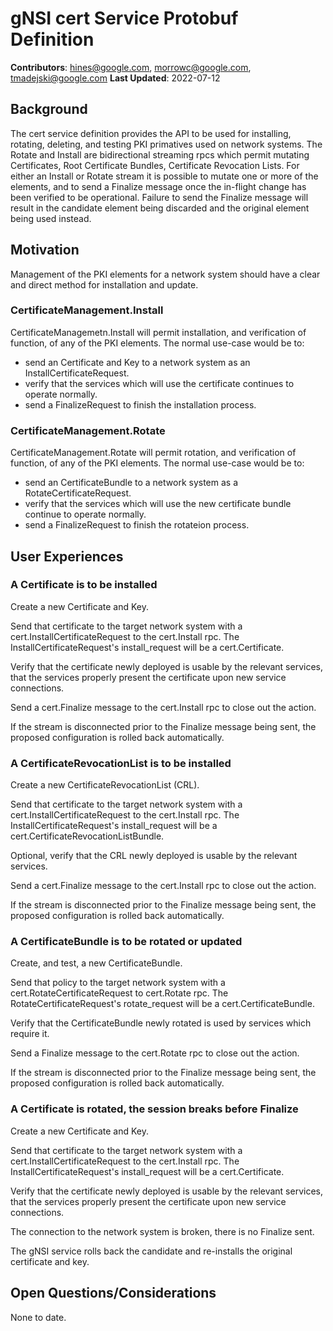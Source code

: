 # gNSI cert Service Protobuf Definition
**Contributors**: hines@google.com, morrowc@google.com, tmadejski@google.com
**Last Updated**: 2022-07-12

## Background

The cert service definition provides the API to be used for installing,
rotating, deleting, and testing PKI primatives used on network systems.
The Rotate and Install are bidirectional streaming rpcs which permit
mutating Certificates, Root Certificate Bundles, Certificate Revocation
Lists.  For either an Install or Rotate stream it is possible to mutate
one or more of the elements, and to send a Finalize message once the
in-flight change has been verified to be operational. Failure to send
the Finalize message will result in the candidate element being discarded
and the original element being used instead.

## Motivation

Management of the PKI elements for a network system should have
a clear and direct method for installation and update.

### CertificateManagement.Install

CertificateManagemetn.Install will permit installation, and
verification of function, of any of the PKI elements. The normal
use-case would be to:

* send an Certificate and Key to a network system as an
InstallCertificateRequest.
* verify that the services which will use the certificate continues
to operate normally.
* send a FinalizeRequest to finish the installation process.

### CertificateManagement.Rotate

CertificateManagement.Rotate will permit rotation, and
verification of function, of any of the PKI elements.
The normal use-case would be to:

* send an CertificateBundle to a network system as a
RotateCertificateRequest.
* verify that the services which will use the new certificate bundle
continue to operate normally.
* send a FinalizeRequest to finish the rotateion process.

## User Experiences

### A Certificate is to be installed

Create a new Certificate and Key.

Send that certificate to the target network system with a
cert.InstallCertificateRequest to the cert.Install rpc. The
InstallCertificateRequest's install_request will be a
cert.Certificate.

Verify that the certificate newly deployed is usable by the relevant
services, that the services properly present the certificate upon
new service connections.

Send a cert.Finalize message to the cert.Install rpc to close
out the action.

If the stream is disconnected prior to the Finalize message being
sent, the proposed configuration is rolled back automatically.

### A CertificateRevocationList is to be installed

Create a new CertificateRevocationList (CRL).

Send that certificate to the target network system with a
cert.InstallCertificateRequest to the cert.Install rpc. The
InstallCertificateRequest's install_request will be a
cert.CertificateRevocationListBundle.

Optional, verify that the CRL newly deployed is usable by the relevant
services.

Send a cert.Finalize message to the cert.Install rpc to close
out the action.

If the stream is disconnected prior to the Finalize message being
sent, the proposed configuration is rolled back automatically.

### A CertificateBundle is to be rotated or updated

Create, and test, a new CertificateBundle.

Send that policy to the target network system with a
cert.RotateCertificateRequest to cert.Rotate rpc. The
RotateCertificateRequest's rotate_request will be a cert.CertificateBundle.

Verify that the CertificateBundle newly rotated is used by services
which require it.

Send a Finalize message to the cert.Rotate rpc to close out the action.

If the stream is disconnected prior to the Finalize message being
sent, the proposed configuration is rolled back automatically.

### A Certificate is rotated, the session breaks before Finalize

Create a new Certificate and Key.

Send that certificate to the target network system with a
cert.InstallCertificateRequest to the cert.Install rpc. The
InstallCertificateRequest's install_request will be a
cert.Certificate.

Verify that the certificate newly deployed is usable by the relevant
services, that the services properly present the certificate upon
new service connections.

The connection to the network system is broken, there is no Finalize sent.

The gNSI service rolls back the candidate and re-installs the original
certificate and key.


## Open Questions/Considerations

None to date.
